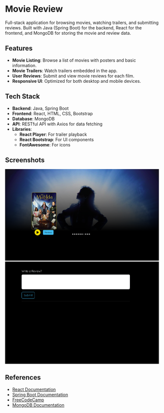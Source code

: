 <!DOCTYPE html>
<html lang="en">
<head>
    <meta charset="UTF-8">
    <meta name="viewport" content="width=device-width, initial-scale=1.0">
</head>
<body>
    <h1>Movie Review</h1>
    <p>Full-stack application for browsing movies, watching trailers, and submitting reviews. Built with Java (Spring Boot) for the backend, React for the frontend, and MongoDB for storing the movie and review data.</p>
    <h2>Features</h2>
    <ul class="features">
        <li><strong>Movie Listing</strong>: Browse a list of movies with posters and basic information.</li>
        <li><strong>Movie Trailers</strong>: Watch trailers embedded in the app.</li>
        <li><strong>User Reviews</strong>: Submit and view movie reviews for each film.</li>
        <li><strong>Responsive UI</strong>: Optimized for both desktop and mobile devices.</li>
    </ul>
    <h2>Tech Stack</h2>
    <ul class="tech-stack">
        <li><strong>Backend</strong>: Java, Spring Boot</li>
        <li><strong>Frontend</strong>: React, HTML, CSS, Bootstrap</li>
        <li><strong>Database</strong>: MongoDB</li>
        <li><strong>API</strong>: RESTful API with Axios for data fetching</li>
        <li><strong>Libraries</strong>:
            <ul>
                <li><strong>React Player</strong>: For trailer playback</li>
                <li><strong>React Bootstrap</strong>: For UI components</li>
                <li><strong>FontAwesome</strong>: For icons</li>
            </ul>
        </li>
    </ul>
    <h2>Screenshots</h2>
    <div>
        <img src="sourcecode/images/demo1.png" alt="Movie Review App Screenshot 1" width="800">
        <img src="sourcecode/images/demo2.png" alt="Movie Review App Screenshot 2" width="800">
    </div>
    <h2>References</h2>
    <div class="references">
        <ul>
            <li><a href="https://reactjs.org/docs/getting-started.html" target="_blank">React Documentation</a></li>
            <li><a href="https://spring.io/projects/spring-boot" target="_blank">Spring Boot Documentation</a></li>
            <li><a href="https://www.freecodecamp.org/news/how-to-code-a-simple-game/" target="_blank">FreeCodeCamp</a></li>
            <li><a href="https://www.mongodb.com/docs/" target="_blank">MongoDB Documentation</a></li>
        </ul>
    </div>

</body>
</html>
